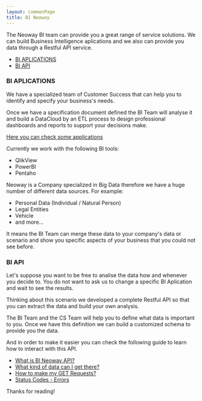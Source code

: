 ```yaml
---
layout: commonPage
title: BI Neoway
---
```


<p class="message">
  The Neoway BI team can provide you a great range of service solutions. We can build Business Intelligence aplications and we also can provide you data through a Restful API service.
</p>

- [BI APLICATIONS](#bi-applications)
- [BI API](#bi-api)

### BI APLICATIONS

<p class="message">
We have a specialized team of Customer Success that can help you to identify and specify your business's needs.
</p>

Once we have a specification document defined the BI Team will analyse it and build a DataCloud by an ETL process to design professional dashboards and reports to support your decisions make.

[Here you can check some applications](http://colocaralgoaqui.com)

Currently we work with the following BI tools:

* QlikView
* PowerBI
* Pentaho

Neoway is a Company specialized in Big Data therefore we have a huge number of different data sources. For example:

* Personal Data (Individual / Natural Person)
* Legal Entities
* Vehicle
* and more...

It means the BI Team can merge these data to your company's data or scenario and show you specífic aspects of your business that you could not see before.


### BI API

<p class="message">
Let's suppose you want to be free to analise the data how and whenever you decide to. You do not want to ask us to change a specific BI Aplication and wait to see the results. 
</p>

Thinking about this scenario we developed a complete Restful API so that you can extract the data and build your own analysis.

The BI Team and the CS Team will help you to define what data is important to you. Once we have this definition we can build a customized schema to provide you the data.

And in order to make it easier you can check the following guide to learn how to interact with this API.

* [What is BI Neoway API?](https://bineoway.github.io/apiDocumentation/about)
* [What kind of data can I get there?](https://bineoway.github.io/apiDocumentation/biteam)
* [How to make my GET Requests?](https://bineoway.github.io/apiDocumentation/requests)
* [Status Codes - Errors](https://bineoway.github.io/apiDocumentation/errors)

Thanks for reading!